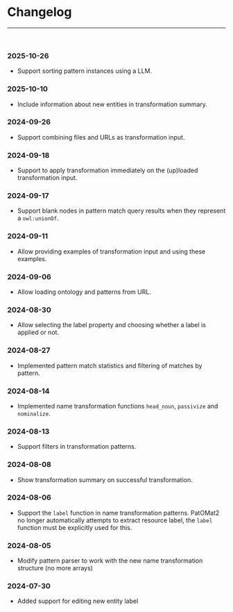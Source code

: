 # Changelog

---

<br/>

### 2025-10-26

- Support sorting pattern instances using a LLM.

### 2025-10-10

- Include information about new entities in transformation summary.

### 2024-09-26

- Support combining files and URLs as transformation input.

### 2024-09-18

- Support to apply transformation immediately on the (up)loaded transformation input.

### 2024-09-17

- Support blank nodes in pattern match query results when they represent a `owl:unionOf`.

### 2024-09-11

- Allow providing examples of transformation input and using these examples.

### 2024-09-06

- Allow loading ontology and patterns from URL.

### 2024-08-30

- Allow selecting the label property and choosing whether a label is applied or not.

### 2024-08-27

- Implemented pattern match statistics and filtering of matches by pattern.

### 2024-08-14

- Implemented name transformation functions `head_noun`, `passivize` and `nominalize`.

### 2024-08-13

- Support filters in transformation patterns.

### 2024-08-08

- Show transformation summary on successful transformation.

### 2024-08-06

- Support the `label` function in name transformation patterns. PatOMat2 no longer automatically attempts to extract
  resource label, the `label` function must be explicitly used for this.

### 2024-08-05

- Modify pattern parser to work with the new name transformation structure (no more arrays)

### 2024-07-30

- Added support for editing new entity label
